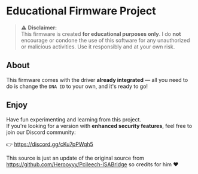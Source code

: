# Educational Firmware Project

> ⚠️ **Disclaimer:**  
This firmware is created **for educational purposes only**. I do **not** encourage or condone the use of this software for any unauthorized or malicious activities. Use it responsibly and at your own risk.

## About

This firmware comes with the driver **already integrated** — all you need to do is change the `DNA ID` to your own, and it's ready to go!

## Enjoy

Have fun experimenting and learning from this project.  
If you're looking for a version with **enhanced security features**, feel free to join our Discord community:

👉 https://discord.gg/cKu7pPWqh5

This source is just an update of the original source from https://github.com/Herooyyy/Pcileech-ISABridge so credits for him ❤️
